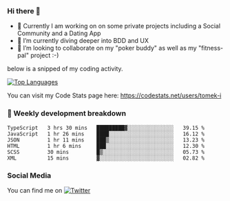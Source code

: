 ### Hi there 👋


- 🔭 Currently I am working on on some private projects including a Social Community and a Dating App
- 🌱 I’m currently diving deeper into BDD and UX
- 👯 I’m looking to collaborate on my "poker buddy" as well as my "fitness-pal" project :-)

below is a snipped of my coding activity.
<!--
**tomek-i/tomek-i** is a ✨ _special_ ✨ repository because its `README.md` (this file) appears on your GitHub profile.

Here are some ideas to get you started:

- 🔭 I’m currently working on ...
- 🌱 I’m currently learning ...
- 👯 I’m looking to collaborate on ...
- 🤔 I’m looking for help with ...
- 💬 Ask me about ...
- 📫 How to reach me: ...
- 😄 Pronouns: ...
- ⚡ Fun fact: ...
-->
[![Top Languages](https://github-readme-stats.vercel.app/api/top-langs/?username=tomek-i&layout=compact)](https://github.com/tomek-i)

You can visit my Code Stats page here: https://codestats.net/users/tomek-i

### 💬 Weekly development breakdown
<!--START_SECTION:waka-->

```text
TypeScript   3 hrs 30 mins   █████████▓░░░░░░░░░░░░░░░   39.15 %
JavaScript   1 hr 26 mins    ████░░░░░░░░░░░░░░░░░░░░░   16.12 %
JSON         1 hr 11 mins    ███▒░░░░░░░░░░░░░░░░░░░░░   13.23 %
HTML         1 hr 6 mins     ███░░░░░░░░░░░░░░░░░░░░░░   12.30 %
SCSS         30 mins         █▒░░░░░░░░░░░░░░░░░░░░░░░   05.73 %
XML          15 mins         ▓░░░░░░░░░░░░░░░░░░░░░░░░   02.82 %
```

<!--END_SECTION:waka-->

<!-- Actual text -->

### Social Media
You can find me on [![Twitter][1.2]][1]

<!-- Icons -->

[1.2]: http://i.imgur.com/wWzX9uB.png 


<!-- Links to your social media accounts -->

[1]: https://twitter.com/tomek_i
